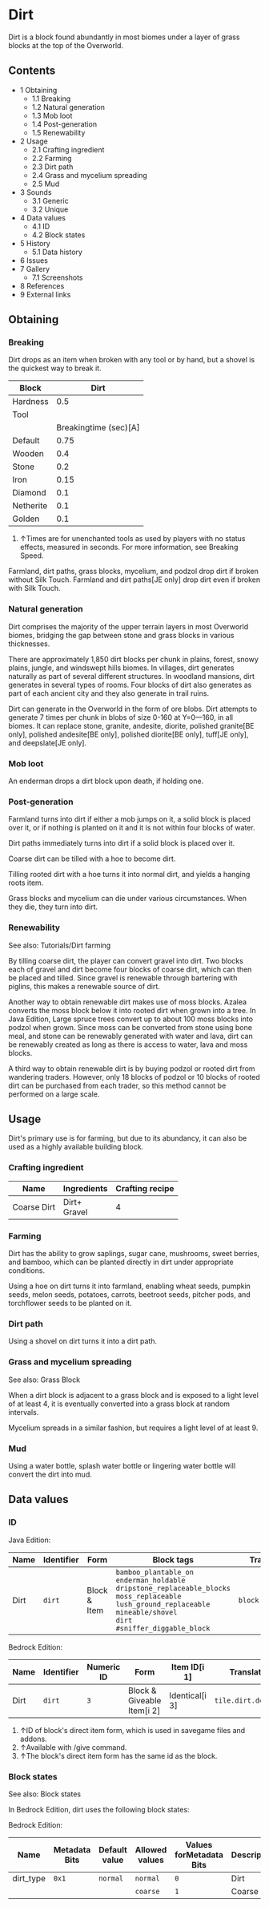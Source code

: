 # Dirt
Dirt is a block found abundantly in most biomes under a layer of grass blocks at the top of the Overworld.

## Contents
- 1 Obtaining
	- 1.1 Breaking
	- 1.2 Natural generation
	- 1.3 Mob loot
	- 1.4 Post-generation
	- 1.5 Renewability
- 2 Usage
	- 2.1 Crafting ingredient
	- 2.2 Farming
	- 2.3 Dirt path
	- 2.4 Grass and mycelium spreading
	- 2.5 Mud
- 3 Sounds
	- 3.1 Generic
	- 3.2 Unique
- 4 Data values
	- 4.1 ID
	- 4.2 Block states
- 5 History
	- 5.1 Data history
- 6 Issues
- 7 Gallery
	- 7.1 Screenshots
- 8 References
- 9 External links

## Obtaining
### Breaking
Dirt drops as an item when broken with any tool or by hand, but a shovel is the quickest way to break it.

| Block     | Dirt                  |
|-----------|-----------------------|
| Hardness  | 0.5                   |
| Tool      |                       |
|           | Breakingtime (sec)[A] |
| Default   | 0.75                  |
| Wooden    | 0.4                   |
| Stone     | 0.2                   |
| Iron      | 0.15                  |
| Diamond   | 0.1                   |
| Netherite | 0.1                   |
| Golden    | 0.1                   |

1. ↑Times are for unenchanted tools as used by players with no status effects, measured in seconds. For more information, see Breaking Speed.

Farmland, dirt paths, grass blocks, mycelium, and podzol drop dirt if broken without Silk Touch. Farmland and dirt paths‌[JE  only] drop dirt even if broken with Silk Touch.

### Natural generation
Dirt comprises the majority of the upper terrain layers in most Overworld biomes, bridging the gap between stone and grass blocks in various thicknesses.

There are approximately 1,850 dirt blocks per chunk in plains, forest, snowy plains, jungle, and windswept hills biomes. In villages, dirt generates naturally as part of several different structures. In woodland mansions, dirt generates in several types of rooms. Four blocks of dirt also generates as part of each ancient city and they also generate in trail ruins.

Dirt can generate in the Overworld in the form of ore blobs. Dirt attempts to generate 7 times per chunk in blobs of size 0-160 at Y=0—160, in all biomes. It can replace stone, granite, andesite, diorite, polished granite‌[BE  only], polished andesite‌[BE  only], polished diorite‌[BE  only], tuff‌[JE  only], and deepslate‌[JE  only].


### Mob loot
An enderman drops a dirt block upon death, if holding one.

### Post-generation
Farmland turns into dirt if either a mob jumps on it, a solid block is placed over it, or if nothing is planted on it and it is not within four blocks of water.

Dirt paths immediately turns into dirt if a solid block is placed over it.

Coarse dirt can be tilled with a hoe to become dirt.

Tilling rooted dirt with a hoe turns it into normal dirt, and yields a hanging roots item.

Grass blocks and mycelium can die under various circumstances. When they die, they turn into dirt.

### Renewability
See also: Tutorials/Dirt farming

By tilling coarse dirt, the player can convert gravel into dirt. Two blocks each of gravel and dirt become four blocks of coarse dirt, which can then be placed and tilled. Since gravel is renewable through bartering with piglins, this makes a renewable source of dirt.

Another way to obtain renewable dirt makes use of moss blocks. Azalea converts the moss block below it into rooted dirt when grown into a tree. In Java Edition, Large spruce trees convert up to about 100 moss blocks into podzol when grown. Since moss can be converted from stone using bone meal, and stone can be renewably generated with water and lava, dirt can be renewably created as long as there is access to water, lava and moss blocks.

A third way to obtain renewable dirt is by buying podzol or rooted dirt from wandering traders. However, only 18 blocks of podzol or 10 blocks of rooted dirt can be purchased from each trader, so this method cannot be performed on a large scale.

## Usage
Dirt's primary use is for farming, but due to its abundancy, it can also be used as a highly available building block.

### Crafting ingredient
| Name        | Ingredients      | Crafting recipe |
|-------------|------------------|-----------------|
| Coarse Dirt | Dirt+<br/>Gravel | 4               |

### Farming
Dirt has the ability to grow saplings, sugar cane, mushrooms, sweet berries, and bamboo, which can be planted directly in dirt under appropriate conditions.

Using a hoe on dirt turns it into farmland, enabling wheat seeds, pumpkin seeds, melon seeds, potatoes, carrots, beetroot seeds, pitcher pods, and torchflower seeds to be planted on it.

### Dirt path
Using a shovel on dirt turns it into a dirt path.

### Grass and mycelium spreading
See also: Grass Block

When a dirt block is adjacent to a grass block and is exposed to a light level of at least 4, it is eventually converted into a grass block at random intervals.

Mycelium spreads in a similar fashion, but requires a light level of at least 9.

### Mud
Using a water bottle, splash water bottle or lingering water bottle will convert the dirt into mud.

## Data values
### ID
Java Edition:

| Name | Identifier | Form         | Block tags                                                                                                                                                                                           | Translation key        |
|------|------------|--------------|------------------------------------------------------------------------------------------------------------------------------------------------------------------------------------------------------|------------------------|
| Dirt | `dirt`     | Block & Item | `bamboo_plantable_on`<br/>`enderman_holdable`<br/>`dripstone_replaceable_blocks`<br/>`moss_replaceable`<br/>`lush_ground_replaceable`<br/>`mineable/shovel`<br/>`dirt`<br/>`#sniffer_diggable_block` | `block.minecraft.dirt` |

Bedrock Edition:

| Name | Identifier | Numeric ID | Form                       | Item ID[i 1]   | Translation key          |
|------|------------|------------|----------------------------|----------------|--------------------------|
| Dirt | `dirt`     | `3`        | Block & Giveable Item[i 2] | Identical[i 3] | `tile.dirt.default.name` |

1. ↑ID of block's direct item form, which is used in savegame files and addons.
2. ↑Available with /give command.
3. ↑The block's direct item form has the same id as the block.

### Block states
See also: Block states

In Bedrock Edition, dirt uses the following block states:

Bedrock Edition:

| Name      | Metadata Bits | Default value | Allowed values | Values forMetadata Bits | Description |
|-----------|---------------|---------------|----------------|-------------------------|-------------|
| dirt_type | `0x1`         | `normal`      | `normal`       | `0`                     | Dirt        |
|           |               |               | `coarse`       | `1`                     | Coarse Dirt |



